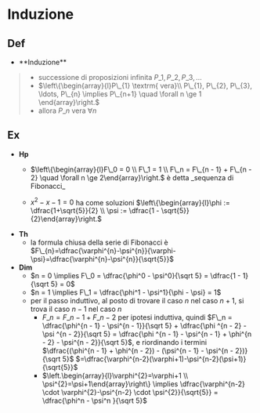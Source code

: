 # Induzione

## Def

- \*\*Induzione\*\*
> - successione di proposizioni infinita $P\_{1}, P\_{2}, P\_{3}, \ldots$
>  - $\left\{\begin{array}{l}P\_{1} \textrm{ vera}\\ P\_{1}, P\_{2}, P\_{3}, \ldots, P\_{n} \implies P\_{n+1} \quad \forall n \ge 1 \end{array}\right.$
>  - allora $P\_n$ vera $\forall n$

## Ex

- **Hp**
  - $\left\{\begin{array}{l}F\_0 = 0 \\ F\_1 = 1 \\ F\_n = F\_{n - 1} + F\_{n - 2} \quad \forall n \ge 2\end{array}\right.$ è detta \_sequenza di Fibonacci\_

  - $x^2 -x -1 = 0$ ha come soluzioni $\left\{\begin{array}{l}\phi := \dfrac{1+\sqrt{5}}{2} \\ \psi := \dfrac{1 - \sqrt{5}}{2}\end{array}\right.$
- **Th**
  - la formula chiusa della serie di Fibonacci è $F\_{n}=\dfrac{\varphi^{n}-\psi^{n}}{\varphi-\psi}=\dfrac{\varphi^{n}-\psi^{n}}{\sqrt{5}}$
- **Dim**
  - $n = 0 \implies F\_0 = \dfrac{\phi^0 - \psi^0}{\sqrt 5} = \dfrac{1 - 1}{\sqrt 5} = 0$
  - $n = 1 \implies F\_1 = \dfrac{\phi^1 - \psi^1}{\phi - \psi} = 1$
  - per il passo induttivo, al posto di trovare il caso $n$ nel caso $n+ 1$, si trova il caso $n - 1$ nel caso $n$
    - $F\_n = F\_{n - 1} + F\_{n - 2}$ per ipotesi induttiva, quindi $F\_n = \dfrac{\phi^{n - 1} - \psi^{n - 1}}{\sqrt 5} + \dfrac{\phi ^{n - 2} - \psi ^{n - 2}}{\sqrt 5} = \dfrac{\phi ^{n - 1} - \psi^{n - 1} + \phi^{n - 2} - \psi^{n - 2}}{\sqrt 5}$, e riordinando i termini $\dfrac{(\phi^{n - 1} + \phi^{n - 2}) - (\psi^{n - 1} - \psi^{n - 2})}{\sqrt 5}$ $=\dfrac{\varphi^{n-2}(\varphi+1)-\psi^{n-2}(\psi+1)}{\sqrt{5}}$
    - $\left.\begin{array}{l}\varphi^{2}=\varphi+1 \\ \psi^{2}=\psi+1\end{array}\right\} \implies \dfrac{\varphi^{n-2} \cdot \varphi^{2}-\psi^{n-2} \cdot \psi^{2}}{\sqrt{5}} = \dfrac{\phi^n - \psi^n }{\sqrt 5}$